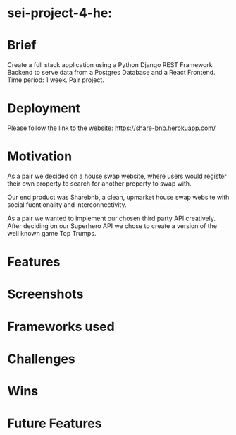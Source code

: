 # sei-project-4-he: 

# Brief
Create a full stack application using a Python Django REST Framework Backend to serve data from a Postgres Database and a React Frontend. Time period: 1 week. Pair project.

# Deployment
Please follow the link to the website: https://share-bnb.herokuapp.com/

# Motivation
As a pair we decided on a house swap website, where users would register their own property to search for another property to swap with. 

Our end product was Sharebnb, a clean, upmarket house swap website with social fucntionality and interconnectivity.

As a pair we wanted to implement our chosen third party API creatively. After deciding on our Superhero API we chose to create a version of the well known game Top Trumps.

# Features

# Screenshots

# Frameworks used


# Challenges

# Wins

  
# Future Features

